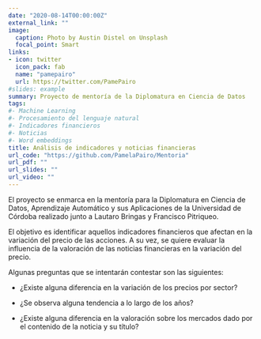 ```yaml
---
date: "2020-08-14T00:00:00Z"
external_link: ""
image:
  caption: Photo by Austin Distel on Unsplash
  focal_point: Smart
links:
- icon: twitter
  icon_pack: fab
  name: "pamepairo"
  url: https://twitter.com/PamePairo
#slides: example
summary: Proyecto de mentoría de la Diplomatura en Ciencia de Datos
tags:
#- Machine Learning
#- Procesamiento del lenguaje natural
#- Indicadores financieros
#- Noticias
#- Word embeddings
title: Análisis de indicadores y noticias financieras
url_code: "https://github.com/PamelaPairo/Mentoria"
url_pdf: ""
url_slides: ""
url_video: ""
---
```

El proyecto se enmarca en la mentoría para la Diplomatura en Ciencia de Datos, Aprendizaje Automático y sus Aplicaciones de la Universidad de Córdoba realizado junto a Lautaro Bringas y Francisco Pitriqueo.

El objetivo es identificar aquellos indicadores financieros que afectan en la variación del precio de las acciones. A su vez, se quiere evaluar la influencia de la valoración de las noticias financieras en la variación del precio.

Algunas preguntas que se intentarán contestar son las siguientes:

- ¿Existe alguna diferencia en la variación de los precios por sector?

- ¿Se observa alguna tendencia a lo largo de los años?

- ¿Existe alguna diferencia en la valoración sobre los mercados dado por el contenido de la noticia y su título?


